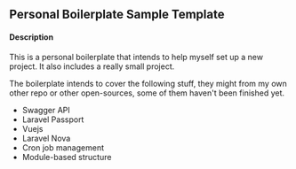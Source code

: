 ## Personal Boilerplate Sample Template

#### Description
This is a personal boilerplate that intends to help myself set up a new project. It also includes a really small project.

The boilerplate intends to cover the following stuff, they might from my own other repo or other open-sources, some of them haven't been finished yet.

- Swagger API
- Laravel Passport
- Vuejs
- Laravel Nova
- Cron job management
- Module-based structure
